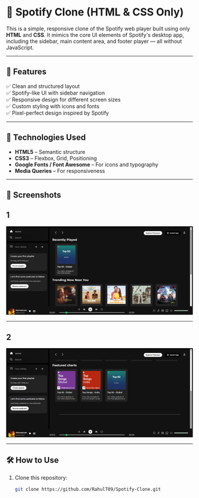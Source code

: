 # 🎵 Spotify Clone (HTML & CSS Only)

This is a simple, responsive clone of the Spotify web player built using only **HTML** and **CSS**. It mimics the core UI elements of Spotify's desktop app, including the sidebar, main content area, and footer player — all without JavaScript.





---

## 📁 Features

✅ Clean and structured layout  
✅ Spotify-like UI with sidebar navigation  
✅ Responsive design for different screen sizes  
✅ Custom styling with icons and fonts  
✅ Pixel-perfect design inspired by Spotify

---

## 🚀 Technologies Used

- **HTML5** – Semantic structure  
- **CSS3** – Flexbox, Grid, Positioning  
- **Google Fonts / Font Awesome** – For icons and typography  
- **Media Queries** – For responsiveness

---

## 📸 Screenshots
## 1
![image-alt](https://github.com/RahulT09/Spotify-Clone/blob/main/Screenshot%202025-08-06%20233345.png?raw=true)

---
## 2
![image-alt](https://github.com/RahulT09/Spotify-Clone/blob/main/Assest/Screenshot%202025-08-06%20233410.png?raw=true)


---

## 🛠️ How to Use

1. Clone this repository:
   ```bash
   git clone https://github.com/RahulT09/Spotify-Clone.git

